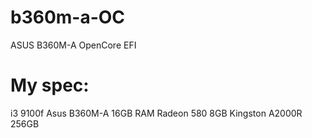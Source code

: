 # b360m-a-OC
ASUS B360M-A OpenCore EFI

# My spec:
i3 9100f
Asus B360M-A
16GB RAM
Radeon 580 8GB
Kingston A2000R 256GB
